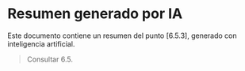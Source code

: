 # Resumen generado por IA

Este documento contiene un resumen del punto [6.5.3], generado con inteligencia artificial.

> Consultar 6.5.
